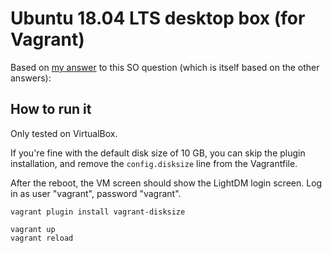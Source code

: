 # Ubuntu 18.04 LTS desktop box (for Vagrant)

Based on [my answer](https://stackoverflow.com/questions/18878117/using-vagrant-to-run-virtual-machines-with-desktop-environment/53363591#53363591) to this SO question (which is itself based on the other answers):

## How to run it

Only tested on VirtualBox.

If you're fine with the default disk size of 10 GB, you can skip the plugin installation, and remove the `config.disksize` line from the Vagrantfile.

After the reboot, the VM screen should show the LightDM login screen.
Log in as user "vagrant", password "vagrant".

```
vagrant plugin install vagrant-disksize

vagrant up
vagrant reload
```
